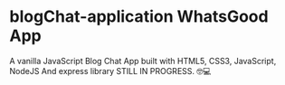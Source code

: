# blogChat-application WhatsGood App
A vanilla JavaScript Blog Chat App built with HTML5, CSS3, JavaScript, NodeJS 
And express library
STILL IN PROGRESS. 🤓💻
